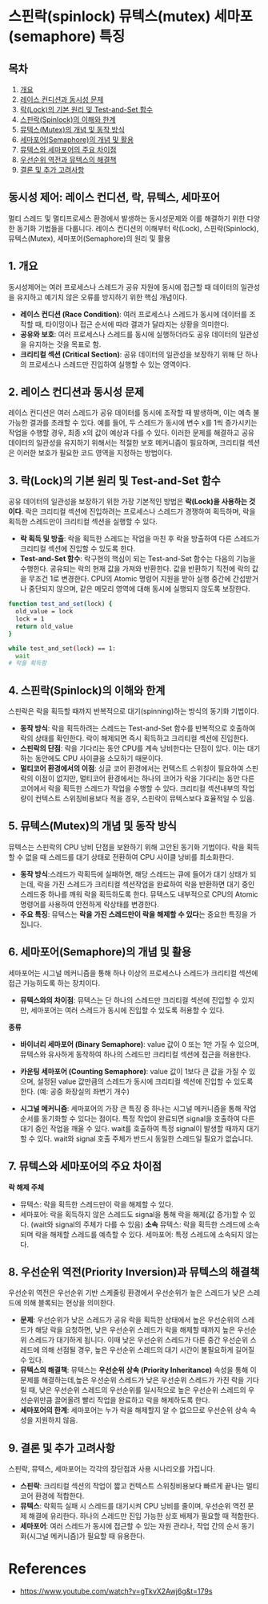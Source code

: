 # 스핀락(spinlock) 뮤텍스(mutex) 세마포(semaphore) 특징

## 목차

1. [개요](#1-개요)
2. [레이스 컨디션과 동시성 문제](#2-레이스-컨디션과-동시성-문제)
3. [락(Lock)의 기본 원리 및 Test-and-Set 함수](#3-락lock의-기본-원리-및-test-and-set-함수)
4. [스핀락(Spinlock)의 이해와 한계](#4-스핀락spinlock의-이해와-한계)
5. [뮤텍스(Mutex)의 개념 및 동작 방식](#5-뮤텍스mutex의-개념-및-동작-방식)
6. [세마포어(Semaphore)의 개념 및 활용](#6-세마포어semaphore의-개념-및-활용)
7. [뮤텍스와 세마포어의 주요 차이점](#7-뮤텍스와-세마포어의-주요-차이점)
8. [우선순위 역전과 뮤텍스의 해결책](#8-우선순위-역전priority-inversion과-뮤텍스의-해결책)
9. [결론 및 추가 고려사항](#9-결론-및-추가-고려사항)

## 동시성 제어: 레이스 컨디션, 락, 뮤텍스, 세마포어

멀티 스레드 및 멀티프로세스 환경에서 발생하는 동시성문제와 이를 해결하기 위한 다양한 동기화 기법들을 다룹니다. 레이스 컨디션의 이해부터 락(Lock), 스핀락(Spinlock), 뮤텍스(Mutex), 세마포어(Semaphore)의 원리 및 활용

## 1. 개요

동시성제어는 여러 프로세스나 스레드가 공유 자원에 동시에 접근할 때 데이터의 일관성을 유지하고 예기치 않은 오류를 방지하기 위한 핵심 개념이다.

- **레이스 컨디션 (Race Condition)**: 여러 프로세스나 스레드가 동시에 데이터를 조작할 때, 타이밍이나 접근 순서에 따라 결과가 달라지는 상황을 의미한다.
- **공유와 보호**: 여러 프로세스나 스레드를 동시에 실행하더라도 공유 데이터의 일관성을 유지하는 것을 목표로 함.
- **크리티컬 섹션 (Critical Section)**: 공유 데이터의 일관성을 보장하기 위해 단 하나의 프로세스나 스레드만 진입하여 실행할 수 있는 영역이다.

## 2. 레이스 컨디션과 동시성 문제

레이스 컨디션은 여러 스레드가 공유 데이터를 동시에 조작할 때 발생하며, 이는 예측 불가능한 결과를 초래할 수 있다. 예를 들어, 두 스레드가 동시에 변수 x를 1씩 증가시키는 작업을 수행할 경우, 최종 x의 값이 예상과 다를 수 있다. 이러한 문제를 해결하고 공유 데이터의 일관성을 유지하기 위해서는 적절한 보호 메커니즘이 필요하며, 크리티컬 섹션은 이러한 보호가 필요한 코드 영역을 지정하는 방법이다.

## 3. 락(Lock)의 기본 원리 및 Test-and-Set 함수

공유 데이터의 일관성을 보장하기 위한 가장 기본적인 방법은 **락(Lock)을 사용하는 것이다**. 락은 크리티컬 섹션에 진입하려는 프로세스나 스레드가 경쟁하여 획득하며, 락을 획득한 스레드만이 크리티컬 섹션을 실행할 수 있다.

- **락 획득 및 방출**: 락을 획득한 스레드는 작업을 마친 후 락을 방출하여 다른 스레드가 크리티컬 섹션에 진입할 수 있도록 한다.
- **Test-and-Set 함수**: 락구현의 핵심이 되는 Test-and-Set 함수는 다음의 기능을 수행한다. 공유되는 락의 현재 값을 가져와 반환한다. 값을 반환하기 직전에 락의 값을 무조건 1로 변경한다. CPU의 Atomic 명령어 지원을 받아 실행 중간에 간섭받거나 중단되지 않으며, 같은 메모리 영역에 대해 동시에 실행되지 않도록 보장한다.

```bash
function test_and_set(lock) {
  old_value = lock
  lock = 1
  return old_value
}
```

```bash
while test_and_set(lock) == 1:
  wait
# 락을 획득함
```

## 4. 스핀락(Spinlock)의 이해와 한계

스핀락은 락을 획득할 때까지 반복적으로 대기(spinning)하는 방식의 동기화 기법이다.

- **동작 방식**: 락을 획득하려는 스레드는 Test-and-Set 함수를 반복적으로 호출하여 락의 상태를 확인한다. 락이 해제되면 즉시 획득하고 크리티컬 섹션에 진입한다.
- **스핀락의 단점**: 락을 기다리는 동안 CPU를 계속 낭비한다는 단점이 있다. 이는 대기하는 동안에도 CPU 사이클을 소모하기 때문이다.
- **멀티코어 환경에서의 이점**: 싱글 코어 환경에서는 컨텍스트 스위칭이 필요하여 스핀락의 이점이 없지만, 멀티코어 환경에서는 하나의 코어가 락을 기다리는 동안 다른 코어에서 락을 획득한 스레드가 작업을 수행할 수 있다. 크리티컬 섹션내부의 작업량이 컨텍스트 스위칭비용보다 적을 경우, 스핀락이 뮤텍스보다 효율적일 수 있음.

## 5. 뮤텍스(Mutex)의 개념 및 동작 방식

뮤텍스는 스핀락의 CPU 낭비 단점을 보완하기 위해 고안된 동기화 기법이다. 락을 획득할 수 없을 때 스레드를 대기 상태로 전환하여 CPU 사이클 낭비를 최소화한다.

- **동작 방식**:스레드가 락획득에 실패하면, 해당 스레드는 큐에 들어가 대기 상태가 되는데, 락을 가진 스레드가 크리티컬 섹션작업을 완료하여 락을 반환하면 대기 중인 스레드중 하나를 깨워 락을 획득하도록 한다. 뮤텍스도 내부적으로 CPU의 Atomic 명령어를 사용하여 안전하게 락상태를 변경한다.
- **주요 특징**: 뮤텍스는 **락을 가진 스레드만이 락을 해제할 수 있다**는 중요한 특징을 가집니다.

## 6. 세마포어(Semaphore)의 개념 및 활용

세마포어는 시그널 메커니즘을 통해 하나 이상의 프로세스나 스레드가 크리티컬 섹션에 접근 가능하도록 하는 장치이다.

- **뮤텍스와의 차이점**: 뮤텍스는 단 하나의 스레드만 크리티컬 섹션에 진입할 수 있지만, 세마포어는 여러 스레드가 동시에 진입할 수 있도록 허용할 수 있다.

**종류**

- **바이너리 세마포어 (Binary Semaphore)**: value 값이 0 또는 1만 가질 수 있으며, 뮤텍스와 유사하게 동작하여 하나의 스레드만 크리티컬 섹션에 접근을 허용한다.

- **카운팅 세마포어 (Counting Semaphore)**: value 값이 1보다 큰 값을 가질 수 있으며, 설정된 value 값만큼의 스레드가 동시에 크리티컬 섹션에 진입할 수 있도록 한다. (예: 공중 화장실의 좌변기 개수)

- **시그널 메커니즘**: 세마포어의 가장 큰 특징 중 하나는 시그널 메커니즘을 통해 작업 순서를 동기화할 수 있다는 점이다. 특정 작업이 완료되면 signal을 호출하여 다른 대기 중인 작업을 깨울 수 있다. wait를 호출하여 특정 signal이 발생할 때까지 대기할 수 있다. wait와 signal 호출 주체가 반드시 동일한 스레드일 필요가 없습니다.

## 7. 뮤텍스와 세마포어의 주요 차이점

**락 해제 주체**

- 뮤텍스: 락을 획득한 스레드만이 락을 해제할 수 있다.
- 세마포어: 락을 획득하지 않은 스레드도 signal을 통해 락을 해제(값 증가)할 수 있다. (wait와 signal의 주체가 다를 수 있음)
  **소속**
  뮤텍스: 락을 획득한 스레드에 소속되며 락을 해제할 스레드를 예측할 수 있다.
  세마포어: 특정 스레드에 소속되지 않는다.

## 8. 우선순위 역전(Priority Inversion)과 뮤텍스의 해결책

우선순위 역전은 우선순위 기반 스케줄링 환경에서 우선순위가 높은 스레드가 낮은 스레드에 의해 블록되는 현상을 의미한다.

- **문제**: 우선순위가 낮은 스레드가 공유 락을 획득한 상태에서 높은 우선순위의 스레드가 해당 락을 요청하면, 낮은 우선순위 스레드가 락을 해제할 때까지 높은 우선순위 스레드가 대기하게 됩니다. 이때 낮은 우선순위 스레드가 다른 중간 우선순위 스레드에 의해 선점될 경우, 높은 우선순위 스레드의 대기 시간이 불필요하게 길어질 수 있다.
- **뮤텍스의 해결책**: 뮤텍스는 **우선순위 상속 (Priority Inheritance)** 속성을 통해 이 문제를 해결하는데,높은 우선순위 스레드가 낮은 우선순위 스레드가 가진 락을 기다릴 때, 낮은 우선순위 스레드의 우선순위를 일시적으로 높은 우선순위 스레드의 우선순위만큼 끌어올려 빨리 작업을 완료하고 락을 해제하도록 한다.
- **세마포어의 한계**: 세마포어는 누가 락을 해제할지 알 수 없으므로 우선순위 상속 속성을 지원하지 않음.

## 9. 결론 및 추가 고려사항

스핀락, 뮤텍스, 세마포어는 각각의 장단점과 사용 시나리오를 가집니다.

- **스핀락**: 크리티컬 섹션의 작업이 짧고 컨텍스트 스위칭비용보다 빠르게 끝나는 멀티코어 환경에 적합한다.
- **뮤텍스**: 락획득 실패 시 스레드를 대기시켜 CPU 낭비를 줄이며, 우선순위 역전 문제 해결에 유리한다. 하나의 스레드만 진입 가능한 상호 배제가 필요할 때 적합한다.
- **세마포어**: 여러 스레드가 동시에 접근할 수 있는 자원 관리나, 작업 간의 순서 동기화(시그널 메커니즘)가 필요할 때 유용한다.

# References

- https://www.youtube.com/watch?v=gTkvX2Awj6g&t=179s
